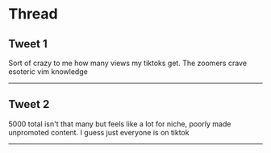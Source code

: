 # Thread

## Tweet 1

Sort of crazy to me how many views my tiktoks get. The zoomers crave esoteric vim knowledge

---

## Tweet 2

5000 total isn't that many but feels like a lot for niche, poorly made unpromoted content. I guess just everyone is on tiktok

---


